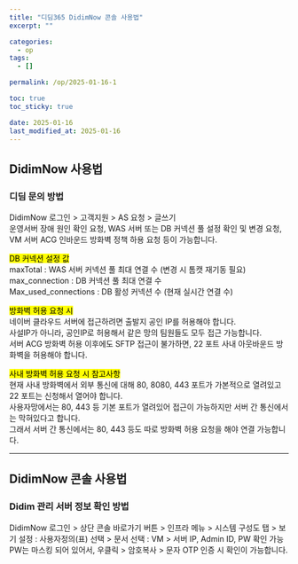 ```yaml
---
title: "디딤365 DidimNow 콘솔 사용법"
excerpt: ""

categories:
  - op
tags:
  - []

permalink: /op/2025-01-16-1

toc: true
toc_sticky: true

date: 2025-01-16
last_modified_at: 2025-01-16
---
```


## DidimNow 사용법

### 디딤 문의 방법
DidimNow 로그인 > 고객지원 > AS 요청 > 글쓰기  
운영서버 장애 원인 확인 요청, WAS 서버 또는 DB 커넥션 풀 설정 확인 및 변경 요청, VM 서버 ACG 인바운드 방화벽 정책 하용 요청 등이 가능합니다.

<mark>DB 커넥션 설정 값</mark>  
maxTotal : WAS 서버 커넥션 풀 최대 연결 수 (변경 시 톰캣 재기동 필요)  
max_connection : DB 커넥션 풀 최대 연결 수  
Max_used_connections : DB 활성 커넥션 수 (현재 실시간 연결 수)

<mark>방화벽 허용 요청 시</mark>  
네이버 클라우드 서버에 접근하려면 출발지 공인 IP를 허용해야 합니다.  
사설IP가 아니라, 공인IP로 허용해서 같은 망의 팀원들도 모두 접근 가능합니다.  
서버 ACG 방화벽 허용 이후에도 SFTP 접근이 불가하면, 22 포트 사내 아웃바운드 방화벽을 허용해야 합니다.

<mark>사내 방화벽 허용 요청 시 참고사항</mark>  
현재 사내 방화벽에서 외부 통신에 대해 80, 8080, 443 포트가 가본적으로 열려있고 22 포트는 신청해서 열어야 합니다.  
사용자망에서는 80, 443 등 기본 포트가 열려있어 접근이 가능하지만 서버 간 통신에서는 막혀있다고 합니다.  
그래서 서버 간 통신에서는 80, 443 등도 따로 방화벽 허용 요청을 해야 연결 가능합니다.

---

## DidimNow 콘솔 사용법

### Didim 관리 서버 정보 확인 방법
DidimNow 로그인 > 상단 콘솔 바로가기 버튼 > 인프라 메뉴 > 시스템 구성도 탭 > 보기 설정 : 사용자정의(표) 선택 > 문서 선택 : VM > 서버 IP, Admin ID, PW 확인 가능  
PW는 마스킹 되어 있어서, 우클릭 > 암호복사 > 문자 OTP 인증 시 확인이 가능합니다.
